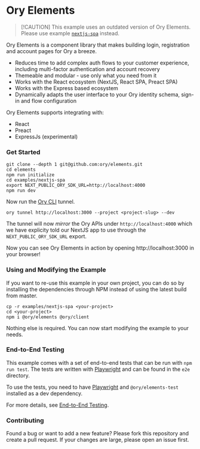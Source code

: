 # Ory Elements

> [!CAUTION] This example uses an outdated version of Ory Elements. Please
> use example [`nextjs-spa`](../nextjs-spa/README.md) instead.

Ory Elements is a component library that makes building login, registration and
account pages for Ory a breeze.

- Reduces time to add complex auth flows to your customer experience, including
  multi-factor authentication and account recovery
- Themeable and modular - use only what you need from it
- Works with the React ecosystem (NextJS, React SPA, Preact SPA)
- Works with the Express based ecosystem
- Dynamically adapts the user interface to your Ory identity schema, sign-in and
  flow configuration

Ory Elements supports integrating with:

- React
- Preact
- ExpressJs (experimental)

### Get Started

```shell
git clone --depth 1 git@github.com:ory/elements.git
cd elements
npm run initialize
cd examples/nextjs-spa
export NEXT_PUBLIC_ORY_SDK_URL=http://localhost:4000
npm run dev
```

Now run the [Ory CLI](https://www.ory.sh/docs/guides/cli/installation) tunnel.

```shell
ory tunnel http://localhost:3000 --project <project-slug> --dev
```

The tunnel will now _mirror_ the Ory APIs under `http://localhost:4000` which we
have explicity told our NextJS app to use through the `NEXT_PUBLIC_ORY_SDK_URL`
export.

Now you can see Ory Elements in action by opening http://localhost:3000 in your
browser!

### Using and Modifying the Example

If you want to re-use this example in your own project, you can do so by
installing the dependencies through NPM instead of using the latest build from
master.

```shell
cp -r examples/nextjs-spa <your-project>
cd <your-project>
npm i @ory/elements @ory/client
```

Nothing else is required. You can now start modifying the example to your needs.

### End-to-End Testing

This example comes with a set of end-to-end tests that can be run with
`npm run test`. The tests are written with [Playwright](https://playwright.dev/)
and can be found in the `e2e` directory.

To use the tests, you need to have [Playwright](https://playwright.dev/) and
`@ory/elements-test` installed as a dev dependency.

For more details, see [End-to-End Testing](../../packages/test/README.md).

### Contributing

Found a bug or want to add a new feature? Please fork this repository and create
a pull request. If your changes are large, please open an issue first.
